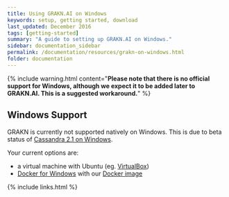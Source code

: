 ```yaml
---
title: Using GRAKN.AI on Windows
keywords: setup, getting started, download
last_updated: December 2016
tags: [getting-started]
summary: "A guide to setting up GRAKN.AI on Windows."
sidebar: documentation_sidebar
permalink: /documentation/resources/grakn-on-windows.html
folder: documentation
---
```


{% include warning.html content="**Please note that there is no official support for Windows, although we expect it to be added later to GRAKN.AI. This is a suggested workaround.**" %}

## Windows Support

GRAKN is currently not supported natively on Windows. This is due to beta status of [Cassandra 2.1 on Windows](https://issues.apache.org/jira/browse/CASSANDRA-10673).

Your current options are:
- a virtual machine with Ubuntu (eg. [VirtualBox](https://www.virtualbox.org/wiki/Downloads)) 
- [Docker for Windows](https://docs.docker.com/docker-for-windows/) with our [Docker image](https://hub.docker.com/r/graknlabs/grakn/)

{% include links.html %}
